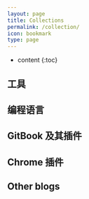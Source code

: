 ```yaml
---
layout: page
title: Collections
permalink: /collection/
icon: bookmark
type: page
---
```


* content
{:toc}

## 工具
## 编程语言
## GitBook 及其插件
## Chrome 插件
## Other blogs